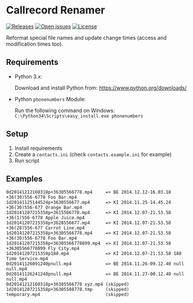 # Callrecord Renamer
[![Releases](https://img.shields.io/github/release/andras-tim/callrecord-renamer.svg)](https://github.com/andras-tim/callrecord-renamer/releases)
[![Open issues](https://img.shields.io/github/issues/andras-tim/callrecord-renamer.svg)](https://github.com/andras-tim/callrecord-renamer/issues)
[![License](https://img.shields.io/badge/license-GPL%202.0-blue.svg)](https://github.com/andras-tim/callrecord-renamer/blob/master/LICENSE)

Reformat special file names and update change times (access and modification times too).


## Requirements

* Python 3.x:

   Download and install Python from: https://www.python.org/downloads/

* Python ``phonenumbers`` Module:

   Run the following command on Windows: `C:\Python34\Scripts\easy_install.exe phonenumbers`


## Setup

1. Install requirements
2. Create a ``contacts.ini`` (check ``contacts.example.ini`` for example)
3. Run script

## Examples
```
0d20141212160318p+36305566778.mp4     => BE 2014.12.12-16.03.18 +36(30)556-6778 Foo Bar.mp4
1d20141125144524p+3630556677.mp4      => KI 2014.11.25-14.45.24 +36(30)556-677 Orange Bar.mp4
1d20141207215358p+3615566778.mp4      => KI 2014.12.07-21.53.58 +36(1)556-6778 Apple Juice.mp4
1d20141207215358p+3628556677.mp4      => KI 2014.12.07-21.53.58 +36(28)556-677 Carrot Line.mp4
1d20141207215358p+36305566778.mp4     => KI 2014.12.07-21.53.58 +36(30)556-6778 Foo Bar.mp4
1d20141207215358p+36305566778899.mp4  => KI 2014.12.07-21.53.58 +36305566778899 Fly City.mp4
1d20141207215358p180.mp4              => KI 2014.12.07-21.53.58 180 Time Service.mp4
0d20141126091240pnull.mp4             => BE 2014.11.26-09.12.40 null null.mp4
0d20141126241240pnull.mp4             => BE 2014.11.27-00.12.40 null null.mp4
0d20141212160318p+36305566778 xyz.mp4 (skipped)
1d20141207215358p+36305588778.tmp     (skipped)
temporary.mp4                         (skipped)
```
